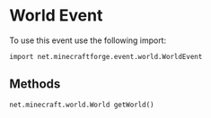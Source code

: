 # World Event

To use this event use the following import:
```groovy:no-line-numbers
import net.minecraftforge.event.world.WorldEvent
```

## Methods
```groovy:no-line-numbers
net.minecraft.world.World getWorld()
```
